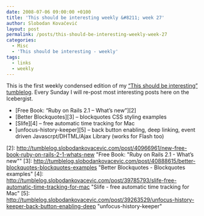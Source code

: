 ```yaml
---
date: 2008-07-06 09:00:00 +0100
title: 'This should be interesting weekly &#8211; week 27'
author: Slobodan Kovačević
layout: post
permalink: /posts/this-should-be-interesting-weekly-week-27
categories:
  - Misc
  - 'This should be interesting - weekly'
tags:
  - links
  - weekly
---
```

This is the first weekly condensed edition of my [&#8220;This should be interesting&#8221; tumblelog][1]. Every Sunday I will re-post most interesting posts here on the Icebergist.

*   [Free Book: &#8220;Ruby on Rails 2.1 &#8211; What’s new&#8221;][2]
*   [Better Blockquotes][3] &#8211; blockquotes CSS styling examples
*   [Slife][4] &#8211; free automatic time tracking for Mac
*   [unfocus-history-keeper][5] &#8211; back button enabling, deep linking, event driven Javascrpt/DHTML/Ajax Library (works for Flash too)

[1]: http://tumblelog.slobodankovacevic.com/ "Tumblelog by Slobodan Kovacevic"
[2]: http://tumblelog.slobodankovacevic.com/post/40966961/new-free-book-ruby-on-rails-2-1-whats-new "Free Book: "Ruby on Rails 2.1 - What’s new""
[3]: http://tumblelog.slobodankovacevic.com/post/40888615/better-blockquotes-blockquotes-examples "Better Blockquotes - Blockquotes examples"
[4]: http://tumblelog.slobodankovacevic.com/post/39785793/slife-free-automatic-time-tracking-for-mac "Slife - free automatic time tracking for Mac"
[5]: http://tumblelog.slobodankovacevic.com/post/39263529/unfocus-history-keeper-back-button-enabling-deep "unfocus-history-keeper"
